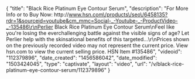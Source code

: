 {
    "title": "Black Rice Platinum Eye Contour Serum",
    "description": "For More Info or to Buy Now: http:\/\/www.hsn.com\/products\/seo\/6458135?rdr=1&sourceid=youtube&cm_mmc=Social-_-Youtube-_-ProductVideo-_-135486\r\nPerlier Black Rice Platinum Eye Contour Serum\nFeel like you're losing the everchallenging battle against the visible signs of age? Let Perlier help with the skinsational benefits of this targeted...\r\nPrices shown on the previously recorded video may not represent the current price.  View hsn.com to view the current selling price. HSN Item #135486",
    "videoid": "112379896",
    "date_created": "1456586042",
    "date_modified": "1503424045",
    "type": "captivate",
    "layout": "video",
    "url": "\/v\/black-rice-platinum-eye-contour-serum\/112379896"
}